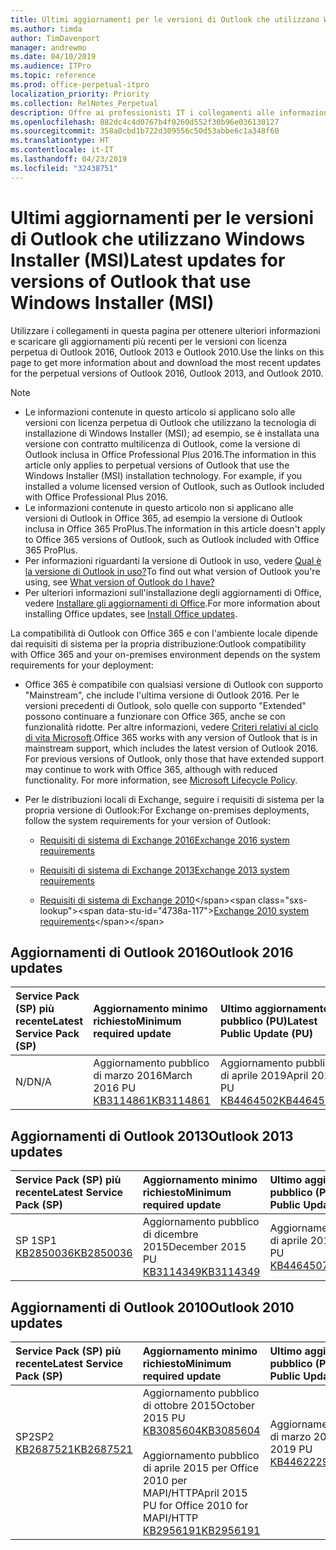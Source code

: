 ```yaml
---
title: Ultimi aggiornamenti per le versioni di Outlook che utilizzano Windows Installer (MSI)
ms.author: timda
author: TimDavenport
manager: andrewmo
ms.date: 04/10/2019
ms.audience: ITPro
ms.topic: reference
ms.prod: office-perpetual-itpro
localization_priority: Priority
ms.collection: RelNotes_Perpetual
description: Offre ai professionisti IT i collegamenti alle informazioni sugli aggiornamenti più recenti delle versioni con licenza perpetua di Outlook 2016, Outlook 2013, e Outlook 2010
ms.openlocfilehash: 882dc4c4d0767b4f0260d552f30b96e036130127
ms.sourcegitcommit: 358a0cbd1b722d309556c50d53abbe6c1a348f60
ms.translationtype: HT
ms.contentlocale: it-IT
ms.lasthandoff: 04/23/2019
ms.locfileid: "32438751"
---
```

# <a name="latest-updates-for-versions-of-outlook-that-use-windows-installer-msi"></a><span data-ttu-id="4738a-103">Ultimi aggiornamenti per le versioni di Outlook che utilizzano Windows Installer (MSI)</span><span class="sxs-lookup"><span data-stu-id="4738a-103">Latest updates for versions of Outlook that use Windows Installer (MSI)</span></span>

<span data-ttu-id="4738a-104">Utilizzare i collegamenti in questa pagina per ottenere ulteriori informazioni e scaricare gli aggiornamenti più recenti per le versioni con licenza perpetua di Outlook 2016, Outlook 2013 e Outlook 2010.</span><span class="sxs-lookup"><span data-stu-id="4738a-104">Use the links on this page to get more information about and download the most recent updates for the perpetual versions of Outlook 2016, Outlook 2013, and Outlook 2010.</span></span>
  
> [!NOTE]
> - <span data-ttu-id="4738a-p101">Le informazioni contenute in questo articolo si applicano solo alle versioni con licenza perpetua di Outlook che utilizzano la tecnologia di installazione di Windows Installer (MSI); ad esempio, se è installata una versione con contratto multilicenza di Outlook, come la versione di Outlook inclusa in Office Professional Plus 2016.</span><span class="sxs-lookup"><span data-stu-id="4738a-p101">The information in this article only applies to perpetual versions of Outlook that use the Windows Installer (MSI) installation technology. For example, if you installed a volume licensed version of Outlook, such as Outlook included with Office Professional Plus 2016.</span></span>
> - <span data-ttu-id="4738a-107">Le informazioni contenute in questo articolo non si applicano alle versioni di Outlook in Office 365, ad esempio la versione di Outlook inclusa in Office 365 ProPlus.</span><span class="sxs-lookup"><span data-stu-id="4738a-107">The information in this article doesn't apply to Office 365 versions of Outlook, such as Outlook included with Office 365 ProPlus.</span></span>
> - <span data-ttu-id="4738a-108">Per informazioni riguardanti la versione di Outlook in uso, vedere [Qual è la versione di Outlook in uso?](https://support.office.com/article/b3a9568c-edb5-42b9-9825-d48d82b2257c)</span><span class="sxs-lookup"><span data-stu-id="4738a-108">To find out what version of Outlook you're using, see [What version of Outlook do I have?](https://support.office.com/article/b3a9568c-edb5-42b9-9825-d48d82b2257c)</span></span>
> - <span data-ttu-id="4738a-109">Per ulteriori informazioni sull'installazione degli aggiornamenti di Office, vedere [Installare gli aggiornamenti di Office](https://support.office.com/article/2ab296f3-7f03-43a2-8e50-46de917611c5).</span><span class="sxs-lookup"><span data-stu-id="4738a-109">For more information about installing Office updates, see [Install Office updates](https://support.office.com/article/2ab296f3-7f03-43a2-8e50-46de917611c5).</span></span> 
  
<span data-ttu-id="4738a-110">La compatibilità di Outlook con Office 365 e con l'ambiente locale dipende dai requisiti di sistema per la propria distribuzione:</span><span class="sxs-lookup"><span data-stu-id="4738a-110">Outlook compatibility with Office 365 and your on-premises environment depends on the system requirements for your deployment:</span></span>
  
- <span data-ttu-id="4738a-p102">Office 365 è compatibile con qualsiasi versione di Outlook con supporto "Mainstream", che include l'ultima versione di Outlook 2016. Per le versioni precedenti di Outlook, solo quelle con supporto "Extended" possono continuare a funzionare con Office 365, anche se con funzionalità ridotte. Per altre informazioni, vedere [Criteri relativi al ciclo di vita Microsoft](https://support.microsoft.com/lifecycle).</span><span class="sxs-lookup"><span data-stu-id="4738a-p102">Office 365 works with any version of Outlook that is in mainstream support, which includes the latest version of Outlook 2016. For previous versions of Outlook, only those that have extended support may continue to work with Office 365, although with reduced functionality. For more information, see [Microsoft Lifecycle Policy](https://support.microsoft.com/lifecycle).</span></span>
    
- <span data-ttu-id="4738a-114">Per le distribuzioni locali di Exchange, seguire i requisiti di sistema per la propria versione di Outlook:</span><span class="sxs-lookup"><span data-stu-id="4738a-114">For Exchange on-premises deployments, follow the system requirements for your version of Outlook:</span></span>
    
  - [<span data-ttu-id="4738a-115">Requisiti di sistema di Exchange 2016</span><span class="sxs-lookup"><span data-stu-id="4738a-115">Exchange 2016 system requirements</span></span>](https://docs.microsoft.com/Exchange/plan-and-deploy/system-requirements)
    
  - [<span data-ttu-id="4738a-116">Requisiti di sistema di Exchange 2013</span><span class="sxs-lookup"><span data-stu-id="4738a-116">Exchange 2013 system requirements</span></span>](https://docs.microsoft.com/exchange/exchange-2013-system-requirements-exchange-2013-help)
    
  - <span data-ttu-id="4738a-117">[Requisiti di sistema di Exchange 2010](https://docs.microsoft.com/previous-versions/office/exchange-server-2010/aa996719(v=exchg.141))</span><span class="sxs-lookup"><span data-stu-id="4738a-117">[Exchange 2010 system requirements](https://docs.microsoft.com/previous-versions/office/exchange-server-2010/aa996719(v=exchg.141))</span></span>

   
## <a name="outlook-2016-updates"></a><span data-ttu-id="4738a-118">Aggiornamenti di Outlook 2016</span><span class="sxs-lookup"><span data-stu-id="4738a-118">Outlook 2016 updates</span></span>

|<span data-ttu-id="4738a-119">**Service Pack (SP) più recente**</span><span class="sxs-lookup"><span data-stu-id="4738a-119">**Latest Service Pack (SP)**</span></span>|<span data-ttu-id="4738a-120">**Aggiornamento minimo richiesto**</span><span class="sxs-lookup"><span data-stu-id="4738a-120">**Minimum required update**</span></span>|<span data-ttu-id="4738a-121">**Ultimo aggiornamento pubblico (PU)**</span><span class="sxs-lookup"><span data-stu-id="4738a-121">**Latest Public Update (PU)**</span></span>|
|:-----|:-----|:-----|
|<span data-ttu-id="4738a-122">N/D</span><span class="sxs-lookup"><span data-stu-id="4738a-122">N/A</span></span>  <br/> |<span data-ttu-id="4738a-123">Aggiornamento pubblico di marzo 2016</span><span class="sxs-lookup"><span data-stu-id="4738a-123">March 2016 PU</span></span> <br/>[<span data-ttu-id="4738a-124">KB3114861</span><span class="sxs-lookup"><span data-stu-id="4738a-124">KB3114861</span></span>](https://support.microsoft.com/help/3114861) <br/> |<span data-ttu-id="4738a-125">Aggiornamento pubblico di aprile 2019</span><span class="sxs-lookup"><span data-stu-id="4738a-125">April 2019 PU</span></span> <br/>[<span data-ttu-id="4738a-126">KB4464502</span><span class="sxs-lookup"><span data-stu-id="4738a-126">KB4464502</span></span>](https://support.microsoft.com/help/4464502) 

## <a name="outlook-2013-updates"></a><span data-ttu-id="4738a-127">Aggiornamenti di Outlook 2013</span><span class="sxs-lookup"><span data-stu-id="4738a-127">Outlook 2013 updates</span></span>

|<span data-ttu-id="4738a-128">**Service Pack (SP) più recente**</span><span class="sxs-lookup"><span data-stu-id="4738a-128">**Latest Service Pack (SP)**</span></span>|<span data-ttu-id="4738a-129">**Aggiornamento minimo richiesto**</span><span class="sxs-lookup"><span data-stu-id="4738a-129">**Minimum required update**</span></span>|<span data-ttu-id="4738a-130">**Ultimo aggiornamento pubblico (PU)**</span><span class="sxs-lookup"><span data-stu-id="4738a-130">**Latest Public Update (PU)**</span></span>|
|:-----|:-----|:-----|
|<span data-ttu-id="4738a-131">SP 1</span><span class="sxs-lookup"><span data-stu-id="4738a-131">SP1</span></span>  <br/>[<span data-ttu-id="4738a-132">KB2850036</span><span class="sxs-lookup"><span data-stu-id="4738a-132">KB2850036</span></span>](https://go.microsoft.com/fwlink/p/?LinkId=512538) <br/> |<span data-ttu-id="4738a-133">Aggiornamento pubblico di dicembre 2015</span><span class="sxs-lookup"><span data-stu-id="4738a-133">December 2015 PU</span></span> <br/>[<span data-ttu-id="4738a-134">KB3114349</span><span class="sxs-lookup"><span data-stu-id="4738a-134">KB3114349</span></span>](https://support.microsoft.com/kb/3114349) <br/> |<span data-ttu-id="4738a-135">Aggiornamento pubblico di aprile 2019</span><span class="sxs-lookup"><span data-stu-id="4738a-135">April 2019 PU</span></span> <br/>[<span data-ttu-id="4738a-136">KB4464507</span><span class="sxs-lookup"><span data-stu-id="4738a-136">KB4464507</span></span>](https://support.microsoft.com/help/4464507)  |
   
## <a name="outlook-2010-updates"></a><span data-ttu-id="4738a-137">Aggiornamenti di Outlook 2010</span><span class="sxs-lookup"><span data-stu-id="4738a-137">Outlook 2010 updates</span></span>

|<span data-ttu-id="4738a-138">**Service Pack (SP) più recente**</span><span class="sxs-lookup"><span data-stu-id="4738a-138">**Latest Service Pack (SP)**</span></span>|<span data-ttu-id="4738a-139">**Aggiornamento minimo richiesto**</span><span class="sxs-lookup"><span data-stu-id="4738a-139">**Minimum required update**</span></span>|<span data-ttu-id="4738a-140">**Ultimo aggiornamento pubblico (PU)**</span><span class="sxs-lookup"><span data-stu-id="4738a-140">**Latest Public Update (PU)**</span></span>|
|:-----|:-----|:-----|
|<span data-ttu-id="4738a-141">SP2</span><span class="sxs-lookup"><span data-stu-id="4738a-141">SP2</span></span> <br/>[<span data-ttu-id="4738a-142">KB2687521</span><span class="sxs-lookup"><span data-stu-id="4738a-142">KB2687521</span></span>](https://go.microsoft.com/fwlink/p/?LinkId=512542) <br><br><br><br/> |<span data-ttu-id="4738a-143">Aggiornamento pubblico di ottobre 2015</span><span class="sxs-lookup"><span data-stu-id="4738a-143">October 2015 PU</span></span> <br/> [<span data-ttu-id="4738a-144">KB3085604</span><span class="sxs-lookup"><span data-stu-id="4738a-144">KB3085604</span></span>](https://support.microsoft.com/kb/3085604) <br/><br/>  <span data-ttu-id="4738a-145">Aggiornamento pubblico di aprile 2015 per Office 2010 per MAPI/HTTP</span><span class="sxs-lookup"><span data-stu-id="4738a-145">April 2015 PU for Office 2010 for MAPI/HTTP</span></span> <br/> [<span data-ttu-id="4738a-146">KB2956191</span><span class="sxs-lookup"><span data-stu-id="4738a-146">KB2956191</span></span>](https://support.microsoft.com/it-IT/help/2956191/april-14-2015-update-for-office-2010-kb2956191) <br/> |<span data-ttu-id="4738a-147">Aggiornamento pubblico di marzo 2019</span><span class="sxs-lookup"><span data-stu-id="4738a-147">March 2019 PU</span></span> <br/>[<span data-ttu-id="4738a-148">KB4462229</span><span class="sxs-lookup"><span data-stu-id="4738a-148">KB4462229</span></span>](https://support.microsoft.com/help/4462229) <br><br><br><br/>|
   

